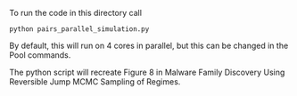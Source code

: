To run the code in this directory call
````
python pairs_parallel_simulation.py
````

By default, this will run on 4 cores in parallel, but this can be changed in the Pool commands.

The python script will recreate Figure 8 in Malware Family Discovery Using Reversible Jump MCMC Sampling of Regimes.
